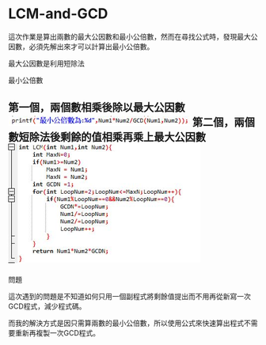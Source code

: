 # LCM-and-GCD
這次作業是算出兩數的最大公因數和最小公倍數，然而在尋找公式時，發現最大公因數，必須先解出來才可以計算出最小公倍數。

最大公因數是利用短除法

最小公倍數

第一個，兩個數相乘後除以最大公因數
![image](https://github.com/HaoWeiChang/LCM-and-GCD/blob/master/1.JPG)
第二個，兩個數短除法後剩餘的值相乘再乘上最大公因數
![image](https://github.com/HaoWeiChang/LCM-and-GCD/blob/master/2.JPG)
--------------------------------------------------------
問題

這次遇到的問題是不知道如何只用一個副程式將剩餘值提出而不用再從新寫一次GCD程式，減少程式碼。

而我的解決方式是因只需算兩數的最小公倍數，所以使用公式來快速算出程式不需要重新再複製一次GCD程式。
